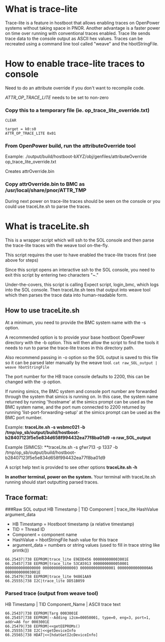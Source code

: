 # What is trace-lite

Trace-lite is a feature in hostboot that allows enabling traces on
OpenPower systems without taking space in PNOR.  Another advantage is a
faster power on time over running with conventional traces enabled.
Trace lite sends trace data to the console output as ASCII hex values.
Traces can be recreated using a command line tool called "weave"
and the hbotStringFile.

# How to enable trace-lite traces to console

Need to do an attribute override if you don't want to recompile code.

*ATTR_OP_TRACE_LITE* needs to be set to non-zero
### Copy this to a temporary file (ie. op_trace_lite_override.txt)
```
CLEAR

target = k0:s0
ATTR_OP_TRACE_LITE 0x01
```

### From OpenPower build, run the attributeOverride tool
Example:
./output/build/hostboot-bXYZ/obj/genfiles/attributeOverride op_trace_lite_override.txt

Creates attrOverride.bin

### Copy attrOverride.bin to BMC as /usr/local/share/pnor/ATTR_TMP

During next power on trace-lite traces should be seen on the console
or you could use traceLite.sh to parse the traces.


# What is traceLite.sh
This is a wrapper script which will ssh to the SOL console and then parse
the trace-lite traces with the weave tool on-the-fly.

This script requires the user to have enabled the trace-lite traces first (see above for steps)

Since this script opens an interactive ssh to the SOL console, you need to
exit this script by entering two characters "~."

Under-the-covers, this script is calling Expect script, login_bmc, which logs
into the SOL console.  Then traceLite.sh tees that output into weave tool
which then parses the trace data into human-readable form.


## How to use traceLite.sh

At a minimum, you need to provide the BMC system name with the -s option.

A recommended option is to provide your base hostboot OpenPower directory
with the -b option.  This will then allow the script to find the tools it needs
to run to parse the trace-lite traces in this directory path.

Also recommend passing in -o option so the SOL output is saved to this file
so it can be parsed later manually by the weave tool.
`cat raw_SOL_output | weave hbotStringFile`

The port number for the HB trace console defaults to 2200, this can be changed
with the -p option.

If running simics, the BMC system and console port number are forwarded through
the system that simics is running on. In this case, the system name returned by
running '!hostname' at the simics prompt can be used as the BMC system name, and
the port num connected to 2200 returned by running 'list-port-forwarding-setup'
at the simics prompt can be used as the BMC port number.

Example:
**traceLite.sh -s wsbmc021 -b /tmp/op_sb/output/build/hostboot-b28407123f5e5e834d658f994432ea77f8ba01d9 -o raw_SOL_output**

Example (SIMICS):
**traceLite.sh -s gfwr713 -p 1337 -b /tmp/op_sb/output/build/hostboot-b28407123f5e5e834d658f994432ea77f8ba01d9

A script help text is provided to see other options
**traceLite.sh -h**

**In another terminal, power on the system.**
Your terminal with traceLite.sh running should start outputting parsed traces.

## Trace format:

###Raw SOL output
HB Timestamp | TID Component | trace_lite HashValue argument_data

- HB Timestamp = Hostboot timestamp (a relative timestamp)
- TID = Thread ID
- Component = component name
- HashValue = hbotStringFile hash value for this trace
- argument_data = numbers or string values (used to fill in trace string like printk())

```
66.25437|738 EEPROM|trace_lite E9EDD456 000000000003001E
66.25457|738 EEPROM|trace_lite 53CA5913 0000000000050001 0000000000000000 0000000000000003 0000000000000001 00000000000000A6 000000000003001E
66.25479|738 EEPROM|trace_lite 94861AA9
66.25555|738 I2C|trace_lite DD51B059
```

### Parsed trace (output from weave tool)

HB Timestamp | TID Component_Name | ASCII trace text
```
66.25437|738 EEPROM|Targ 0003001E
66.25457|738 EEPROM|--Adding i2cm=00050001, type=0, eng=3, port=1, addr=A6 for 0003001E
66.25479|738 EEPROM|<<getEEPROMs()
66.25555|738 I2C|<<getDeviceInfo
66.25565|738 HDAT|<<[hdatGetI2cDeviceInfo]
```

